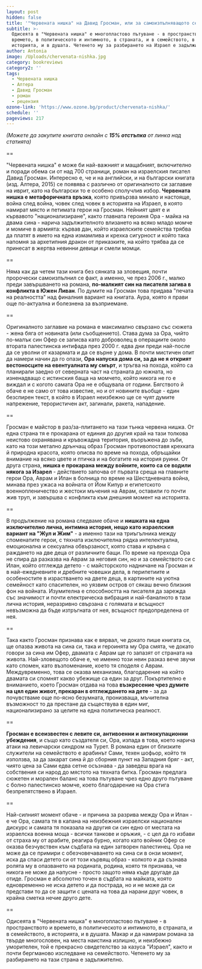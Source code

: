 ```yaml
---
layout: post
hidden: false
title: '"Червената нишка" на Давид Гросман, или за самоизпълняващото се пророчество '
subtitle: >-
  Одисеята в "Червената нишка" е многопластово пътуване - в пространството и
  времето, в политическото и интимното, в страната, и в семейството, в
  историята, и в душата. Четенето му за разбирането на Израел е задължително
author: Antonia
image: /Uploads/chervenata-nishka.jpg
category: bookreviews
category2: ''
tags:
  - Червената нишка
  - Алтера
  - Давид Гросман
  - роман
  - рецензия
ozone-link: 'https://www.ozone.bg/product/chervenata-nishka/'
schedule: ''
pageviews: 217
---
```

*(Можете да закупите книгата онлайн с **15% отстъпка** от линка над статията)* 

\==

"Червената нишка" е може би най-важният и мащабният, включително и поради обема си от над 700 страници, роман на израелския писател Давид Гросман. Интересно е, че и на английски, и на български книгата (изд. Алтера, 2015) се появява с различно от оригиналното си заглавие на иврит, като на български то е особено сполучлив избор. **Червената нишка e метафоричната връзка**, която привързва минало и настояще, война след война, човек след човек в историята на Израел, в която намират място и петимата герои на Гросман. Нейният цвят е и кървавото "национализиране", както главната героиня Ора - майка на двама сина - нарича задължителното влизането на всяко младо момче и момиче в армията: кървав дан, който израелските семейства трябва да платят в името на една измамлива и крехка сигурност и който така напомня за архетипния дракон от приказките, на който трябва да се принесат в жертва невинни девици и смели момци.

\==

Няма как да четем тази книга без сянката за зловещия, почти пророчески самоизпълнил се факт, а именно, че през 2006 г., малко преди завършването на романа, **по-малкият син на писателя загива в конфликта в Южен Ливан**. По думите на Гросман това придава "печата на реалността" над финалния вариант на книгата. Аура, която я прави още по-актуална и болезнена за възприемане.

\==

Оригиналното заглавие на романа е максимално свързано със сюжета - жена бяга от новината (или съобщението). Става дума за Ора, чийто по-малък син Офер се записва като доброволец в операциите около втората палестинска интифада през 2000 г. едва дни преди най-после да се уволни от казармата и да се върне у дома. В почти мистичен опит да намери начин да го опази, **Ора напуска дома си, за да не я открият вестоносците на евентуалната му смърт**, и тръгва на похода, който са планирали заедно от северната част на страната до южната, но изненадващо с истинския баща на момчето, който никога не го е виждал и с когото самата Ора не е общувала от години. Бягството й обаче е не само от това известие, но и от новините въобще - един безспирен текст, в който в Израел неизбежно ще се чуят думите напрежение, терористичен акт, загинали, ракета, нападение.

\==

Гросман е майстор в раз/за-плитането на тази тънка червена нишка. От една страна тя е прокарана от единия до другия край на тази толкова неистово охранявана и кръвожадна територия, въоръжена до зъби, като на този метално дрънчащ образ Гросман противопоставя крехката й природна красота, която описва по време на похода, обръщайки внимание на всяко цвете и птичка и на богатите на история руини. От друга страна, **нишка е прокарана между войните, които са се водили някога за Изарел** - действието започва от първата среща на главните герои Ора, Аврам и Илан в болница по време на Шестдневната война, минава през ужаса на войната от Йом Кипур и египетското военнопленичество и жестоки мъчения на Аврам, оставили го почти жив труп, и завършва с конфликта към днешния момент на историята. 

\==

В продължение на романа следваме обаче и **нишката на една изключително лична, интимна история, нещо като израелския вариант на "Жул и Жим"** - а именно тази на триъгълника между споменатите герои, с тяхната изключителна рядка интелектуална, емоционална и сексуална обвързаност, която става и кръвна с раждането на две деца от различните бащи. По време на прехода Ора не спира да разказва на Аврам за неговия син, но и за семейството си с Илан, който отглежда детето - с майсторското надничане на Гросман и в най-ежедневните и дребните човешки дела, в перипетиите и особеностите в израстването на двете деца, в картините на уютна семейност като спасителен, но уязвим остров от сякаш вечно близкия фон на войната. Изумителна е способността на писателя да зарежда със значимост и почти електрическа вибрация и най-баналното в тази лична история, неразривно свързана с голямата и всъщност невъзможна да бъде изтръгната от нея, всъщност предопределена от нея.  

\==

Така както Гросман признава как е вярвал, че докато пише книгата си, ще опазва живота на сина си, така и героинята му Ора смята, че докато говори за сина им Офер, двамата с Аврам ще го запазят от страната на живота. Най-зловещото обаче е, че именно този неин разказ вече звучи като спомен, като възпоменание, което тя споделя с Аврам. Междувременно, това се оказва механизма, благодарение на който двамата си спомнят какво убежище са един за друг. Покъртително е вниманието, което Гросман отдава на това **възкресение чрез думите на цял един живот, прекаран в отглеждането на дете** - за да почувстваме още по-ясно безумната, пронизваща, мъчителна възможност то да престане да съществува в един миг, национализирано за целите на една политическа реалност. 

\==

**Гросман е всеизвестен с левите си, антивоенни и антиокупационни убеждения**, и също като създателя си, Ора, изпада в това, което нарича атаки на левичарски синдром на Турет. В романа един от близките служители на семейството е арабинът Сами, техен шофьор, който тя използва, за да закарат сина й до сборния пункт на Западния бряг - акт, чиято цена за Сами едва сетне осъзнава - да заведеш врага на собствения си народ до мястото на тяхната битка. Гросман предлага сюжетен и морален баланс на това пътуване чрез едно друго пътуване с болно палестинско момче, което благодарение на Ора стига безпрепятствено в Израел. 

\==

Най-силният момент обаче - и причина за разрива между Ора и Илан - е че Ора, самата тя в капана на неизбежния израелски национален дискурс и самата тя показала на другия си син едно от местата на израелска военна моща - всички танкове и оръжия, - с цел да го избави от страха му от арабите, реагира бурно, когато като войник Офер се оказва безчувствен към съдбата на един затворен палестинец. Ора не може да се примири с обезчовечаването на сина си в онзи момент, иска да спаси детето си от този кървящ образ - колкото и да съзнава ролята му в опазването на родината, родина, която тя признава, че никога не може да напусне - просто защото няма къде другаде да отиде. Гросман е абсолютно точен в съдбата на майката, която едновременно не иска детето и да пострада, но и не може да си представи то да се защити с цената на това да нарани друг човек, в крайна сметка нечие друго дете.

\==

Одисеята в "Червената нишка" е многопластово пътуване - в пространството и времето, в политическото и интимното, в страната, и в семейството, в историята, и в душата. Макар и да намирам романа за твърде многословен, на места наистина излишно, и неизбежно уморителен, той е прекрасно свидетелство за казуса "Израел", както и почти бергманово изследване на семейството. Четенето му за разбирането на тази страна е задължително.